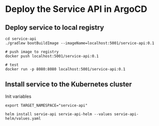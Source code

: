 # Deploy the Service API in ArgoCD


## Deploy service to local registry
```shell
cd service-api
./gradlew bootBuildImage --imageName=localhost:5001/service-api:0.1

# push image to registry
docker push localhost:5001/service-api:0.1

# test
docker run -p 8080:8080 localhost:5001/service-api:0.1
```

## Install service to the Kubernetes cluster

Init variables
```shell
export TARGET_NAMESPACE="service-api"
```

```shell
helm install servie-api servie-api-helm --values servie-api-helm/values.yaml
```